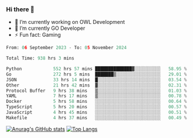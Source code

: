 ### Hi there 👋 

- 🔭 I’m currently working on OWL Development
- 🌱 I’m currently GO Developer
-  ⚡ Fun fact: Gaming
  
  <!--
- 👯 I’m looking to collaborate on ...
- 🤔 I’m looking for help with ...
- 💬 Ask me about ...
- 📫 How to reach me: ...
- 😄 Pronouns: ...
-->

<!--START_SECTION:waka-->

```python
From: 06 September 2023 - To: 05 November 2024

Total Time: 938 hrs 3 mins

Python            552 hrs 57 mins ██████████████▓░░░░░░░░░░   58.95 %
Go                272 hrs 5 mins  ███████▒░░░░░░░░░░░░░░░░░   29.01 %
JSON              33 hrs 14 mins  █░░░░░░░░░░░░░░░░░░░░░░░░   03.54 %
Other             21 hrs 42 mins  ▓░░░░░░░░░░░░░░░░░░░░░░░░   02.31 %
Protocol Buffer   9 hrs 38 mins   ▒░░░░░░░░░░░░░░░░░░░░░░░░   01.03 %
YAML              7 hrs 17 mins   ▒░░░░░░░░░░░░░░░░░░░░░░░░   00.78 %
Docker            5 hrs 58 mins   ░░░░░░░░░░░░░░░░░░░░░░░░░   00.64 %
TypeScript        5 hrs 20 mins   ░░░░░░░░░░░░░░░░░░░░░░░░░   00.57 %
JavaScript        4 hrs 45 mins   ░░░░░░░░░░░░░░░░░░░░░░░░░   00.51 %
Makefile          4 hrs 37 mins   ░░░░░░░░░░░░░░░░░░░░░░░░░   00.49 %
```

<!--END_SECTION:waka-->

[![Anurag's GitHub stats](https://github-readme-stats.vercel.app/api?username=aebalz&show_icons=true&theme=codeSTACKr)](https://github.com/anuraghazra/github-readme-stats)
[![Top Langs](https://github-readme-stats.vercel.app/api/top-langs/?username=aebalz&layout=compact&card_width=350&theme=codeSTACKr)](https://github.com/anuraghazra/github-readme-stats)
<!-- [![Readme Card](https://github-readme-stats.vercel.app/api/pin/?username=aebalz&repo=go-gin-gone&show_owner=true)](https://github.com/anuraghazra/github-readme-stats)-->
